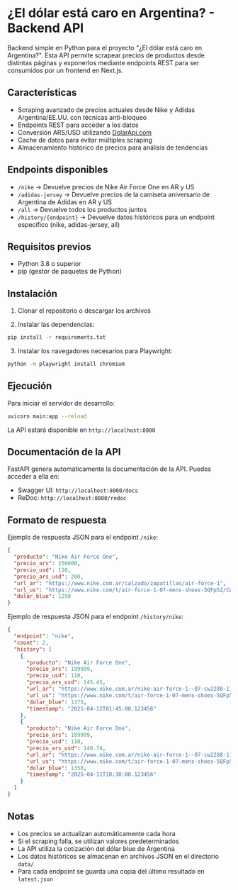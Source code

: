 # ¿El dólar está caro en Argentina? - Backend API

Backend simple en Python para el proyecto "¿El dólar está caro en Argentina?". Esta API permite scrapear precios de productos desde distintas páginas y exponerlos mediante endpoints REST para ser consumidos por un frontend en Next.js.

## Características

- Scraping avanzado de precios actuales desde Nike y Adidas Argentina/EE.UU. con técnicas anti-bloqueo
- Endpoints REST para acceder a los datos
- Conversión ARS/USD utilizando [DolarApi.com](https://dolarapi.com/)
- Cache de datos para evitar múltiples scraping
- Almacenamiento histórico de precios para análisis de tendencias

## Endpoints disponibles

- `/nike` → Devuelve precios de Nike Air Force One en AR y US
- `/adidas-jersey` → Devuelve precios de la camiseta aniversario de Argentina de Adidas en AR y US
- `/all` → Devuelve todos los productos juntos
- `/history/{endpoint}` → Devuelve datos históricos para un endpoint específico (nike, adidas-jersey, all)

## Requisitos previos

- Python 3.8 o superior
- pip (gestor de paquetes de Python)

## Instalación

1. Clonar el repositorio o descargar los archivos

2. Instalar las dependencias:

```bash
pip install -r requirements.txt
```

3. Instalar los navegadores necesarios para Playwright:

```bash
python -m playwright install chromium
```

## Ejecución

Para iniciar el servidor de desarrollo:

```bash
uvicorn main:app --reload
```

La API estará disponible en `http://localhost:8000`

## Documentación de la API

FastAPI genera automáticamente la documentación de la API. Puedes acceder a ella en:

- Swagger UI: `http://localhost:8000/docs`
- ReDoc: `http://localhost:8000/redoc`

## Formato de respuesta

Ejemplo de respuesta JSON para el endpoint `/nike`:

```json
{
  "producto": "Nike Air Force One",
  "precio_ars": 250000,
  "precio_usd": 110,
  "precio_ars_usd": 200,
  "url_ar": "https://www.nike.com.ar/calzado/zapatillas/air-force-1",
  "url_us": "https://www.nike.com/t/air-force-1-07-mens-shoes-5QFp5Z/CW2288-111",
  "dolar_blue": 1250
}
```

Ejemplo de respuesta JSON para el endpoint `/history/nike`:

```json
{
  "endpoint": "nike",
  "count": 2,
  "history": [
    {
      "producto": "Nike Air Force One",
      "precio_ars": 199999,
      "precio_usd": 110,
      "precio_ars_usd": 145.45,
      "url_ar": "https://www.nike.com.ar/nike-air-force-1--07-cw2288-111/p",
      "url_us": "https://www.nike.com/t/air-force-1-07-mens-shoes-5QFp5Z/CW2288-111",
      "dolar_blue": 1375,
      "timestamp": "2025-04-12T01:45:00.123456"
    },
    {
      "producto": "Nike Air Force One",
      "precio_ars": 189999,
      "precio_usd": 110,
      "precio_ars_usd": 140.74,
      "url_ar": "https://www.nike.com.ar/nike-air-force-1--07-cw2288-111/p",
      "url_us": "https://www.nike.com/t/air-force-1-07-mens-shoes-5QFp5Z/CW2288-111",
      "dolar_blue": 1350,
      "timestamp": "2025-04-11T10:30:00.123456"
    }
  ]
}
```

## Notas

- Los precios se actualizan automáticamente cada hora
- Si el scraping falla, se utilizan valores predeterminados
- La API utiliza la cotización del dólar blue de Argentina
- Los datos históricos se almacenan en archivos JSON en el directorio `data/`
- Para cada endpoint se guarda una copia del último resultado en `latest.json`
